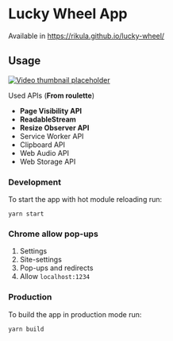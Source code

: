 # Lucky Wheel App

Available in https://rikula.github.io/lucky-wheel/

## Usage

[![Video thumbnail placeholder](doc/screenshot_youtube.PNG)](https://www.youtube.com/watch?v=VIDEO-ID "Put hover text here!")

Used APIs (**From roulette**)

- **Page Visibility API**
- **ReadableStream**
- **Resize Observer API**
- Service Worker API
- Clipboard API
- Web Audio API
- Web Storage API

### Development

To start the app with hot module reloading run:

```
yarn start
```

### Chrome allow pop-ups

1. Settings
2. Site-settings
3. Pop-ups and redirects
4. Allow `localhost:1234`

### Production

To build the app in production mode run:

```
yarn build
```
